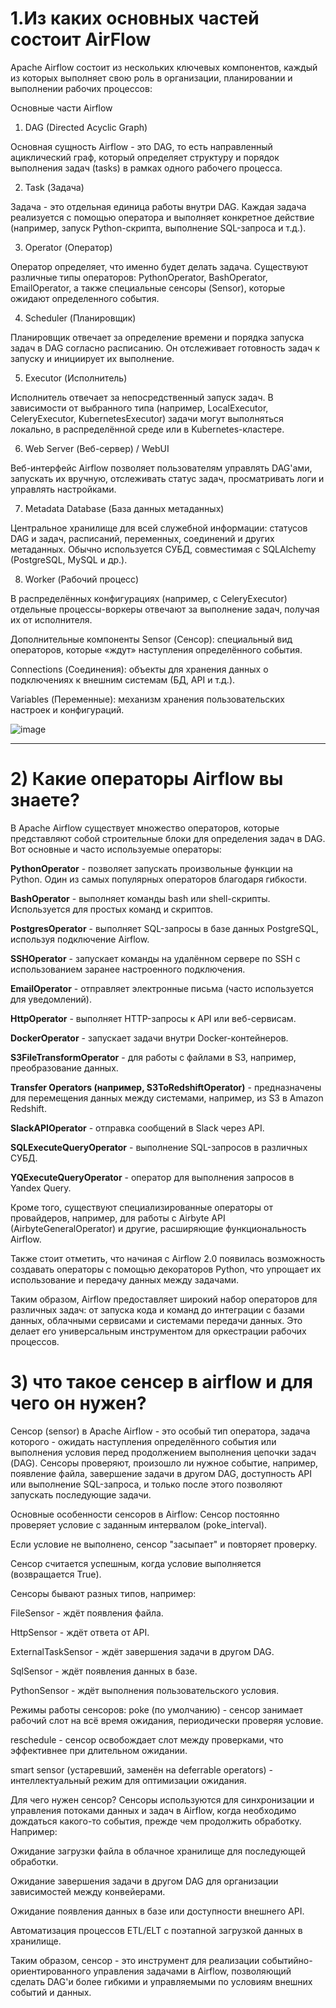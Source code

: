 # 1.Из каких основных частей состоит AirFlow

Apache Airflow состоит из нескольких ключевых компонентов, каждый из которых выполняет свою роль в организации, планировании и выполнении рабочих процессов:

Основные части Airflow
1. DAG (Directed Acyclic Graph)

Основная сущность Airflow - это DAG, то есть направленный ациклический граф, который определяет структуру и порядок выполнения задач (tasks) в рамках одного рабочего процесса.

2. Task (Задача)

Задача - это отдельная единица работы внутри DAG. Каждая задача реализуется с помощью оператора и выполняет конкретное действие (например, запуск Python-скрипта, выполнение SQL-запроса и т.д.).

3. Operator (Оператор)

Оператор определяет, что именно будет делать задача. Существуют различные типы операторов: PythonOperator, BashOperator, EmailOperator, а также специальные сенсоры (Sensor), которые ожидают определенного события.

4. Scheduler (Планировщик)

Планировщик отвечает за определение времени и порядка запуска задач в DAG согласно расписанию. Он отслеживает готовность задач к запуску и инициирует их выполнение.

5. Executor (Исполнитель)

Исполнитель отвечает за непосредственный запуск задач. В зависимости от выбранного типа (например, LocalExecutor, CeleryExecutor, KubernetesExecutor) задачи могут выполняться локально, в распределённой среде или в Kubernetes-кластере.

6. Web Server (Веб-сервер) / WebUI

Веб-интерфейс Airflow позволяет пользователям управлять DAG'ами, запускать их вручную, отслеживать статус задач, просматривать логи и управлять настройками.

7. Metadata Database (База данных метаданных)

Центральное хранилище для всей служебной информации: статусов DAG и задач, расписаний, переменных, соединений и других метаданных. Обычно используется СУБД, совместимая с SQLAlchemy (PostgreSQL, MySQL и др.).

8. Worker (Рабочий процесс)

В распределённых конфигурациях (например, с CeleryExecutor) отдельные процессы-воркеры отвечают за выполнение задач, получая их от исполнителя.

Дополнительные компоненты
Sensor (Сенсор): специальный вид операторов, которые «ждут» наступления определённого события.

Connections (Соединения): объекты для хранения данных о подключениях к внешним системам (БД, API и т.д.).

Variables (Переменные): механизм хранения пользовательских настроек и конфигураций.


![image](https://github.com/user-attachments/assets/c8d8b4ea-55a4-48f6-920d-8ffb41ca0a76)

*************************************************************************************************************************************************
# 2) Какие операторы Airflow вы знаете?

В Apache Airflow существует множество операторов, которые представляют собой строительные блоки для определения задач в DAG. Вот основные и часто используемые операторы:

**PythonOperator** - позволяет запускать произвольные функции на Python. Один из самых популярных операторов благодаря гибкости.

**BashOperator** - выполняет команды bash или shell-скрипты. Используется для простых команд и скриптов.

**PostgresOperator** - выполняет SQL-запросы в базе данных PostgreSQL, используя подключение Airflow.

**SSHOperator** - запускает команды на удалённом сервере по SSH с использованием заранее настроенного подключения.

**EmailOperator** - отправляет электронные письма (часто используется для уведомлений).

**HttpOperator** - выполняет HTTP-запросы к API или веб-сервисам.

**DockerOperator** - запускает задачи внутри Docker-контейнеров.

**S3FileTransformOperator** - для работы с файлами в S3, например, преобразование данных.

**Transfer Operators (например, S3ToRedshiftOperator)** - предназначены для перемещения данных между системами, например, из S3 в Amazon Redshift.

**SlackAPIOperator** - отправка сообщений в Slack через API.

**SQLExecuteQueryOperator** - выполнение SQL-запросов в различных СУБД.

**YQExecuteQueryOperator** - оператор для выполнения запросов в Yandex Query.

Кроме того, существуют специализированные операторы от провайдеров, например, для работы с Airbyte API (AirbyteGeneralOperator) и другие, расширяющие функциональность Airflow.

Также стоит отметить, что начиная с Airflow 2.0 появилась возможность создавать операторы с помощью декораторов Python, что упрощает их использование и передачу данных между задачами.

Таким образом, Airflow предоставляет широкий набор операторов для различных задач: от запуска кода и команд до интеграции с базами данных, облачными сервисами и системами передачи данных. Это делает его универсальным инструментом для оркестрации рабочих процессов.

# 3) что такое сенсер в airflow и для чего он нужен?
Сенсор (sensor) в Apache Airflow - это особый тип оператора, задача которого - ожидать наступления определённого события или выполнения условия перед продолжением выполнения цепочки задач (DAG). Сенсоры проверяют, произошло ли нужное событие, например, появление файла, завершение задачи в другом DAG, доступность API или выполнение SQL-запроса, и только после этого позволяют запускать последующие задачи.

Основные особенности сенсоров в Airflow:
Сенсор постоянно проверяет условие с заданным интервалом (poke_interval).

Если условие не выполнено, сенсор "засыпает" и повторяет проверку.

Сенсор считается успешным, когда условие выполняется (возвращается True).

Сенсоры бывают разных типов, например:

FileSensor - ждёт появления файла.

HttpSensor - ждёт ответа от API.

ExternalTaskSensor - ждёт завершения задачи в другом DAG.

SqlSensor - ждёт появления данных в базе.

PythonSensor - ждёт выполнения пользовательского условия.

Режимы работы сенсоров:
poke (по умолчанию) - сенсор занимает рабочий слот на всё время ожидания, периодически проверяя условие.

reschedule - сенсор освобождает слот между проверками, что эффективнее при длительном ожидании.

smart sensor (устаревший, заменён на deferrable operators) - интеллектуальный режим для оптимизации ожидания.

Для чего нужен сенсор?
Сенсоры используются для синхронизации и управления потоками данных и задач в Airflow, когда необходимо дождаться какого-то события, прежде чем продолжить обработку. Например:

Ожидание загрузки файла в облачное хранилище для последующей обработки.

Ожидание завершения задачи в другом DAG для организации зависимостей между конвейерами.

Ожидание появления данных в базе или доступности внешнего API.

Автоматизация процессов ETL/ELT с поэтапной загрузкой данных в хранилище.

Таким образом, сенсор - это инструмент для реализации событийно-ориентированного управления задачами в Airflow, позволяющий сделать DAG'и более гибкими и управляемыми по условиям внешних событий и данных.







